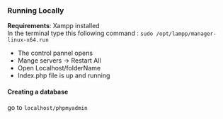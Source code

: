 ### Running Locally
<strong>Requirements</strong>: Xampp installed
<br>
In the terminal type this following command : `sudo /opt/lampp/manager-linux-x64.run`
<br>
- The control pannel opens
- Mange servers -> Restart All
- Open Localhost/folderName 
- Index.php file is up and running

#### Creating a database
go to `localhost/phpmyadmin`